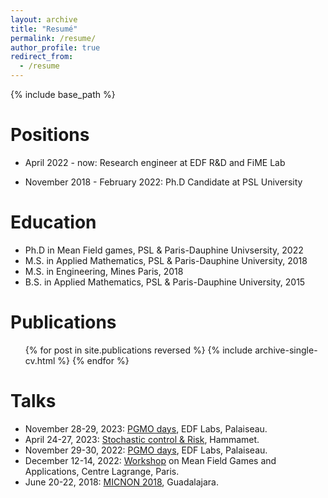 ```yaml
---
layout: archive
title: "Resumé"
permalink: /resume/
author_profile: true
redirect_from:
  - /resume
---
```


{% include base_path %}

Positions
======
* April 2022 - now: Research engineer at EDF R&D and FiME Lab

* November 2018 - February 2022: Ph.D Candidate at PSL University
  
Education
======
* Ph.D in Mean Field games, PSL & Paris-Dauphine Univsersity, 2022 
* M.S. in Applied Mathematics, PSL & Paris-Dauphine University, 2018
* M.S. in Engineering, Mines Paris, 2018
* B.S. in Applied Mathematics, PSL & Paris-Dauphine University, 2015

Publications
======
  <ul>{% for post in site.publications reversed %}
    {% include archive-single-cv.html %}
  {% endfor %}</ul>
  
Talks
======
* November 28-29, 2023: <a href="https://easychair.org/smart-program/PGMODAYS2023/">PGMO days</a>, EDF Labs, Palaiseau. 
* April 24-27, 2023: <a href="https://sites.google.com/view/workshophammamet/home">Stochastic control & Risk</a>, Hammamet.
* November 29-30, 2022: <a href="https://easychair.org/smart-program/PGMODAYS2022/">PGMO days</a>, EDF Labs, Palaiseau.
* December 12-14, 2022: <a href="https://www.mfg-and-applications.fr/homepage">Workshop</a> on Mean Field Games and Applications, Centre Lagrange, Paris.
* June 20-22, 2018: <a href="https://www.proceedings.com/content/041/041092webtoc.pdf">MICNON 2018</a>, Guadalajara.

